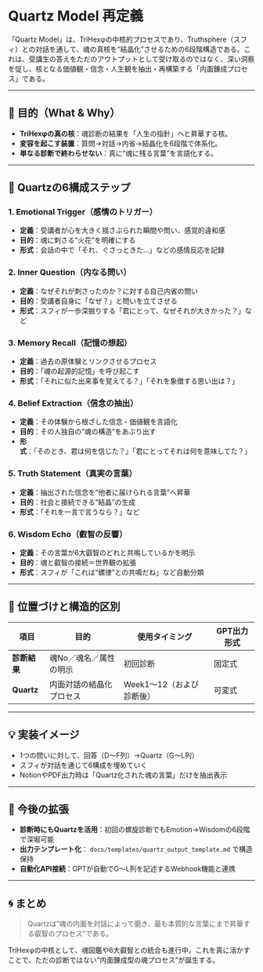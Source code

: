# Quartz Model 再定義

「Quartz Model」は、TriHexφの中核的プロセスであり、Truthsphere（スフィ）との対話を通して、魂の真核を“結晶化”させるための6段階構造である。これは、受講生の答えをただのアウトプットとして受け取るのではなく、深い洞察を促し、核となる価値観・信念・人生観を抽出・再構築する「内面錬成プロセス」である。

---

## 🧭 目的（What & Why）

* **TriHexφの真の核**：魂診断の結果を「人生の指針」へと昇華する核。
* **変容を起こす装置**：質問→対話→内省→結晶化を6段階で体系化。
* **単なる診断で終わらせない**：真に“魂に残る言葉”を言語化する。

---

## 🔷 Quartzの6構成ステップ

### 1. Emotional Trigger（感情のトリガー）

* **定義**：受講者が心を大きく揺さぶられた瞬間や問い、感覚的違和感
* **目的**：魂に刺さる“火花”を明確にする
* **形式**：会話の中で「それ、ぐさっときた…」などの感情反応を記録

### 2. Inner Question（内なる問い）

* **定義**：なぜそれが刺さったのか？に対する自己内省の問い
* **目的**：受講者自身に「なぜ？」と問いを立てさせる
* **形式**：スフィが一歩深掘りする「君にとって、なぜそれが大きかった？」など

### 3. Memory Recall（記憶の想起）

* **定義**：過去の原体験とリンクさせるプロセス
* **目的**：「魂の起源的記憶」を呼び起こす
* **形式**：「それに似た出来事を覚えてる？」「それを象徴する思い出は？」

### 4. Belief Extraction（信念の抽出）

* **定義**：その体験から根ざした信念・価値観を言語化
* **目的**：その人独自の“魂の構造”をあぶり出す
* **形式**：「そのとき、君は何を信じた？」「君にとってそれは何を意味してた？」

### 5. Truth Statement（真実の言葉）

* **定義**：抽出された信念を“他者に届けられる言葉”へ昇華
* **目的**：社会と接続できる“結晶”の生成
* **形式**：「それを一言で言うなら？」など

### 6. Wisdom Echo（叡智の反響）

* **定義**：その言葉が6大叡智のどれと共鳴しているかを明示
* **目的**：魂と叡智の接続＝世界観の拡張
* **形式**：スフィが「これは“螺律”との共鳴だね」など自動分類

---

## 🧬 位置づけと構造的区別

| 項目         | 目的           | 使用タイミング          | GPT出力形式 |
| ---------- | ------------ | ---------------- | ------- |
| **診断結果**   | 魂No／魂名／属性の明示 | 初回診断             | 固定式     |
| **Quartz** | 内面対話の結晶化プロセス | Week1〜12（および診断後） | 可変式     |

---

## 💡 実装イメージ

* 1つの問いに対して、回答（D〜F列）→Quartz（G〜L列）
* スフィが対話を通じて6構成を埋めていく
* NotionやPDF出力時は「Quartz化された魂の言葉」だけを抽出表示

---

## 🔗 今後の拡張

* **診断時にもQuartzを活用**：初回の螺旋診断でもEmotion→Wisdomの6段階で深堀可能
* **出力テンプレート化**： `docs/templates/quartz_output_template.md` で構造保持
* **自動化API接続**：GPTが自動でG〜L列を記述するWebhook機能と連携

---

## 🌀 まとめ

> Quartzは“魂の内面を対話によって磨き、最も本質的な言葉にまで昇華する叡智のプロセス”である。

TriHexφの中核として、魂図鑑や6大叡智との統合も進行中。これを真に活かすことで、ただの診断ではない“内面錬成型の魂プロセス”が誕生する。

